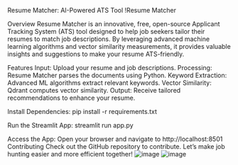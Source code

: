Resume Matcher: AI-Powered ATS Tool
!Resume Matcher

Overview
Resume Matcher is an innovative, free, open-source Applicant Tracking System (ATS) tool designed to help job seekers tailor their resumes to match job descriptions. By leveraging advanced machine learning algorithms and vector similarity measurements, it provides valuable insights and suggestions to make your resume ATS-friendly.

Features
Input: Upload your resume and job descriptions.
Processing: Resume Matcher parses the documents using Python.
Keyword Extraction: Advanced ML algorithms extract relevant keywords.
Vector Similarity: Qdrant computes vector similarity.
Output: Receive tailored recommendations to enhance your resume.

Install Dependencies:
pip install -r requirements.txt

Run the Streamlit App:
streamlit run app.py

Access the App: Open your browser and navigate to http://localhost:8501
Contributing
Check out the GitHub repository to contribute.
Let’s make job hunting easier and more efficient together!
![image](https://github.com/Dhruvagrahari25/AI-Resume-ATS/assets/122349013/5cc23c48-81a1-4b7c-99e1-0d3e313d837a)
![image](https://github.com/Dhruvagrahari25/AI-Resume-ATS/assets/122349013/913c6596-e78d-4281-b915-86e1f5e74401)
